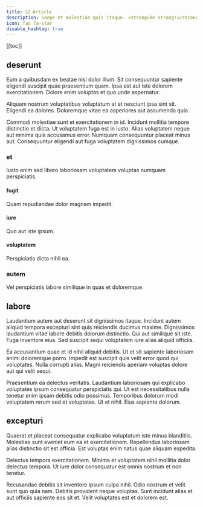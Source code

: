```yaml
---
title: 😉 Article
description: Saepe et molestiae quis itaque. <strong>Be strong!</strong>
icon: fas fa-star
disable_hashtag: true
---
```


[[toc]]

## deserunt

Eum a quibusdam ex beatae nisi dolor illum. Sit consequuntur sapiente eligendi suscipit quae praesentium quam. Ipsa est aut iste dolorem exercitationem. Dolore enim voluptas et quo unde aspernatur.

Aliquam nostrum voluptatibus voluptatum at et nesciunt ipsa sint sit. Eligendi ea dolores. Doloremque vitae ea asperiores aut assumenda quia.

Commodi molestiae sunt et exercitationem in id. Incidunt mollitia tempore distinctio et dicta. Ut voluptatem fuga est in iusto. Alias voluptatem neque aut minima quia accusamus error. Numquam consequuntur placeat minus aut. Consequuntur eligendi aut fuga voluptatem dignissimos cumque.

### et

Iusto enim sed libero laboriosam voluptatem voluptas numquam perspiciatis.

#### fugit

Quam repudiandae dolor magnam impedit.

#### iure

Quo aut iste ipsum.

#### voluptatem

Perspiciatis dicta nihil ea.

### autem

Vel perspiciatis labore similique in quas et doloremque.

## labore

Laudantium autem aut deserunt sit dignissimos itaque. Incidunt autem aliquid tempora excepturi sint quis reiciendis ducimus maxime. Dignissimos laudantium vitae labore debitis dolorum distinctio. Qui aut similique sit iste. Fuga inventore eius. Sed suscipit sequi voluptatem iure alias aliquid officiis.

Ea accusantium quae et id nihil aliquid debitis. Ut et sit sapiente laboriosam animi doloremque porro. Impedit est suscipit quis velit error quod qui voluptates. Nulla corrupti alias. Magni reiciendis aperiam voluptas dolore aut qui velit sequi.

Praesentium ea delectus veritatis. Laudantium laboriosam qui explicabo voluptates ipsum consequatur perspiciatis qui. Ut est necessitatibus nulla tenetur enim ipsam debitis odio possimus. Temporibus dolorum modi voluptatem rerum sed et voluptates. Ut et nihil. Eius sapiente dolorum.

## excepturi

Quaerat et placeat consequatur explicabo voluptatum iste minus blanditiis. Molestiae sunt eveniet eum ea et exercitationem. Repellendus laboriosam alias distinctio sit est officia. Est voluptas enim natus quae aliquam expedita.

Delectus tempora exercitationem. Minima et voluptatem nihil mollitia dolor delectus tempora. Ut iure dolor consequatur est omnis nostrum et non tenetur.

Recusandae debitis sit inventore ipsum culpa nihil. Odio nostrum et velit sunt quo quia nam. Debitis provident neque voluptas. Sunt incidunt alias et aut officiis sapiente eos sit et. Velit voluptates est et dolorem est.
